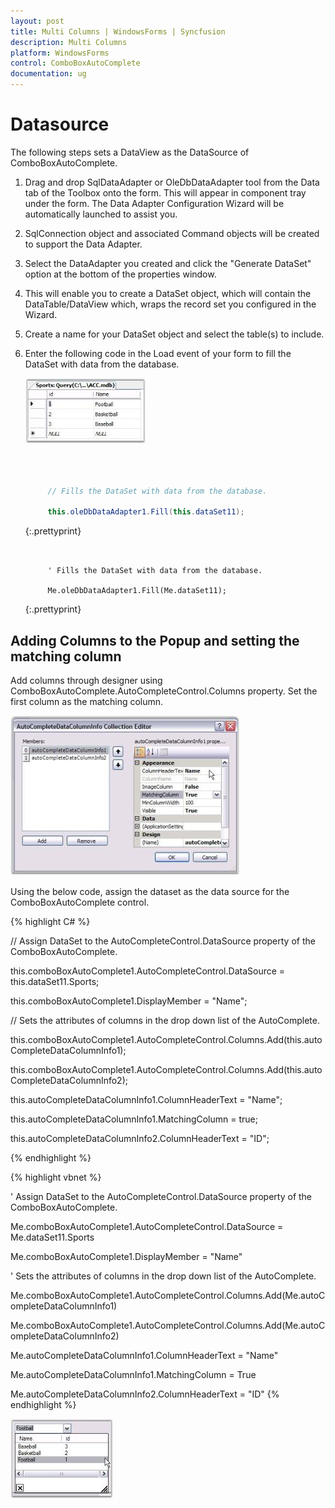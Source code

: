```yaml
---
layout: post
title: Multi Columns | WindowsForms | Syncfusion
description: Multi Columns
platform: WindowsForms
control: ComboBoxAutoComplete
documentation: ug
---
```


# Datasource

The following steps sets a DataView as the DataSource of ComboBoxAutoComplete.

1. Drag and drop SqlDataAdapter or OleDbDataAdapter tool from the Data tab of the Toolbox onto the form. This will appear in component tray under the form. The Data Adapter Configuration Wizard will be automatically launched to assist you. 
2. SqlConnection object and associated Command objects will be created to support the Data Adapter. 
3. Select the DataAdapter you created and click the "Generate DataSet" option at the bottom of the properties window. 
4. This will enable you to create a DataSet object, which will contain the DataTable/DataView which, wraps the record set you configured in the Wizard. 
5. Create a name for your DataSet object and select the table(s) to include. 
6. Enter the following code in the Load event of your form to fill the DataSet with data from the database.

   ![](ComboBoxAutoComplete-Images/Overview_img48.jpeg)



   ~~~ cs



		// Fills the DataSet with data from the database.

		this.oleDbDataAdapter1.Fill(this.dataSet11);
   ~~~
   {:.prettyprint}


   ~~~ vbnet


		' Fills the DataSet with data from the database.

		Me.oleDbDataAdapter1.Fill(Me.dataSet11);
   ~~~
   {:.prettyprint}
		

## Adding Columns to the Popup and setting the matching column

Add columns through designer using ComboBoxAutoComplete.AutoCompleteControl.Columns property. Set the first column as the matching column.

 ![](ComboBoxAutoComplete-Images/Overview_img49.jpeg) 



Using the below code, assign the dataset as the data source for the ComboBoxAutoComplete control.


{% highlight C# %}





// Assign  DataSet to the AutoCompleteControl.DataSource property of the ComboBoxAutoComplete.

this.comboBoxAutoComplete1.AutoCompleteControl.DataSource = this.dataSet11.Sports;

this.comboBoxAutoComplete1.DisplayMember = "Name";



// Sets the attributes of columns in the drop down list of the AutoComplete.

this.comboBoxAutoComplete1.AutoCompleteControl.Columns.Add(this.autoCompleteDataColumnInfo1);

this.comboBoxAutoComplete1.AutoCompleteControl.Columns.Add(this.autoCompleteDataColumnInfo2);



this.autoCompleteDataColumnInfo1.ColumnHeaderText = "Name";

this.autoCompleteDataColumnInfo1.MatchingColumn = true;

this.autoCompleteDataColumnInfo2.ColumnHeaderText = "ID";

{% endhighlight %}



{% highlight vbnet %}



' Assign  DataSet to the AutoCompleteControl.DataSource property of the ComboBoxAutoComplete.

Me.comboBoxAutoComplete1.AutoCompleteControl.DataSource = Me.dataSet11.Sports

Me.comboBoxAutoComplete1.DisplayMember = "Name"



' Sets the attributes of columns in the drop down list of the AutoComplete.

Me.comboBoxAutoComplete1.AutoCompleteControl.Columns.Add(Me.autoCompleteDataColumnInfo1)

Me.comboBoxAutoComplete1.AutoCompleteControl.Columns.Add(Me.autoCompleteDataColumnInfo2)



Me.autoCompleteDataColumnInfo1.ColumnHeaderText = "Name"

Me.autoCompleteDataColumnInfo1.MatchingColumn = True

Me.autoCompleteDataColumnInfo2.ColumnHeaderText = "ID"
{% endhighlight %}


![](ComboBoxAutoComplete-Images/Overview_img50.jpeg) 

